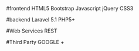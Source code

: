 #frontend 
HTML5 Bootstrap Javascript jQuery CSS3

#backend
Laravel 5.1 PHP5+ 

#Web Services
REST

#Third Party
GOOGLE +


